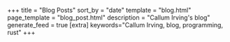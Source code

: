 +++
title = "Blog Posts"
sort_by = "date"
template = "blog.html"
page_template = "blog_post.html"
description = "Callum Irving's blog"
generate_feed = true
[extra]
keywords="Callum Irving, blog, programming, rust"
+++
